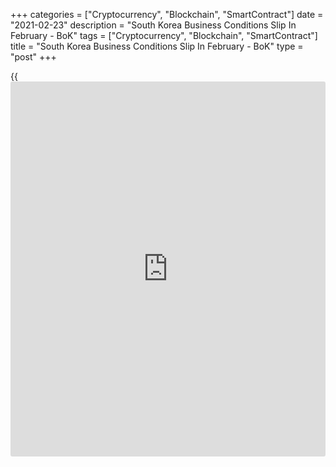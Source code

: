 +++
categories = ["Cryptocurrency", "Blockchain", "SmartContract"]
date = "2021-02-23"
description = "South Korea Business Conditions Slip In February - BoK"
tags = ["Cryptocurrency", "Blockchain", "SmartContract"]
title = "South Korea Business Conditions Slip In February - BoK"
type = "post"
+++

{{<iframe id="large-banner" src="https://www.bounty.group/#slide=3.0" width="100%" height="600" scrolling="no" style="border: 0px solid rgb(216, 221, 230); border-radius: 3px;">}}

Business conditions in South Korea deteriorated slightly in February,
the Bank of Korea said on Wednesday with a Business Survey Index score
of 82 - down from 85 in January.

The outlook for the following month rose by 4 points to 85, the bank
said. Seasonally adjusted, the index score and outlook both came in at
83.

In the non-manufacturing sector, the BSI on [business][1] conditions for
February 2021 was 72, up 2 points from the previous month, and that for
the outlook for the following month also rose by 3 points to 73.

The Economic Sentiment Index (ESI)-a composite of the BSI and the CSI
(Consumer Survey Index) - for February was 96.6, up 3.5 points from
January.

For comments and feedback [contact](https://www.playgroundfx.com/contact/): editorial@rtt[news](https://www.letsplayfx.com/blog/forex-news-website/).com

[Economic News][2]

 **What parts of the world are seeing the best (and worst) economic
performances lately? Click[here][3] to check out our [Econ Scorecard][3]
and find out! See up-to-the-moment [ranking](https://www.playgroundfx.com/blog/crypto-exchange-ranking/)s for the best and worst
performers in [GDP][4], [unemployment rate][5], [inflation][6] and much
more.**

   1. www.rtt[news](https://www.letsplayfx.com/blog/forex-news-website/).com/Content/Business.aspx
   2. www.rtt[news](https://www.letsplayfx.com/blog/forex-news-website/).com/Content/EconomicNews.aspx
   3. www.rtt[news](https://www.letsplayfx.com/blog/forex-news-website/).com/economic-scorecard/world-rank/retail-sales/highest-performance.aspx
   4. www.rtt[news](https://www.letsplayfx.com/blog/forex-news-website/).com/economic-scorecard/world-rank/GDP/highest-performance.aspx
   5. www.rtt[news](https://www.letsplayfx.com/blog/forex-news-website/).com/economic-scorecard/world-rank/unemployment-rate/lowest-performance.aspx
   6. www.rtt[news](https://www.letsplayfx.com/blog/forex-news-website/).com/economic-scorecard/world-rank/CPI/highest-performance.aspx